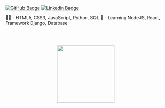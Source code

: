

[![GitHub Badge](https://img.shields.io/badge/-cristhianvogel-black?style=flat-square&logo=github&logoColor=white&link=https://github.com/cristhianvogel/)](https://github.com/cristhianvogel)
[![Linkedin Badge](https://img.shields.io/badge/-cristhianvogel-0072b1?style=flat-square&logo=Linkedin&logoColor=white&link=https://www.linkedin.com/in/cristhian-vogel-carvalhaes-54b61594/)](https://www.linkedin.com/in/cristhian-vogel-carvalhaes-54b61594)

🧑‍💻 - HTML5, CSS3, JavaScript, Python, SQL
🌱 - Learning NodeJS, React, Framework Django, Database

<br/><br/>
<div align="center">
  <a href="https://github.com/cristhianvogel">
  <img height="180em" src="https://github-readme-stats.vercel.app/api?username=cristhianvogel&show_icons=true&theme=dark&include_all_commits=true&count_private=true"/>
</div>
